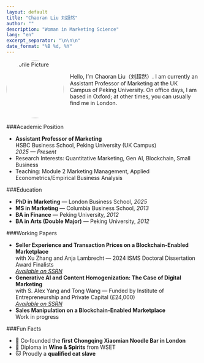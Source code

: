 ```yaml
---
layout: default
title: "Chaoran Liu 刘超然"
author: ""
description: "Woman in Marketing Science"
lang: "en"
excerpt_separator: "\n\n\n"
date_format: "%B %d, %Y"
---
```


<div style="display:flex; align-items:center; gap:1rem; margin-bottom:0.5rem;">
  <img src="{{ '/assets/LIUXiaomian2024_Gili_7526.jpg' | relative_url }}" alt="Profile Picture" style="width:150px; border-radius:50%;" />
  <p style="margin:0;">Hello, I’m Chaoran Liu（刘超然）. I am currently an Assistant Professor of Marketing at the UK Campus of Peking University. On office days, I am based in Oxford; at other times, you can usually find me in London.</p>
</div>

###Academic Position
- **Assistant Professor of Marketing**  
  HSBC Business School, Peking University (UK Campus)  
  *2025 — Present*
- Research Interests: Quantitative Marketing, Gen AI, Blockchain, Small Business
- Teaching: Module 2 Marketing Management, Applied Econometrics/Empirical Business Analysis

###Education
- **PhD in Marketing** — London Business School, *2025*  
- **MS in Marketing** — Columbia Business School, *2013*  
- **BA in Finance** — Peking University, *2012*  
- **BA in Arts (Double Major)** — Peking University, *2012*

###Working Papers
- **Seller Experience and Transaction Prices on a Blockchain-Enabled Marketplace**  
  with Xu Zhang and Anja Lambrecht — 2024 ISMS Doctoral Dissertation Award Finalists  
  *[Available on SSRN](https://papers.ssrn.com/sol3/papers.cfm?abstract_id=XXXXXXX)*
- **Generative AI and Content Homogenization: The Case of Digital Marketing**  
  with S. Alex Yang and Tong Wang — Funded by Institute of Entrepreneurship and Private Capital (£24,000)  
  *[Available on SSRN](https://papers.ssrn.com/sol3/papers.cfm?abstract_id=YYYYYYY)*
- **Sales Manipulation on a Blockchain-Enabled Marketplace**  
  Work in progress

###Fun Facts
- 🎉 Co‑founded the **first Chongqing Xiaomian Noodle Bar in London**
- 🍷 Diploma in **Wine & Spirits** from WSET
- 🐱 Proudly a **qualified cat slave**

